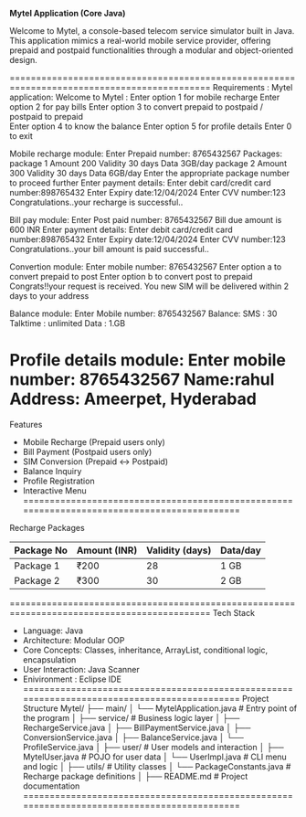 **Mytel Application (Core Java)**

  Welcome to Mytel, a console-based telecom service simulator built in Java. This application mimics a real-world mobile service provider, offering prepaid and postpaid functionalities through a modular and object-oriented design.

============================================================================================
Requirements :
          Mytel application: 
  Welcome to Mytel  : 
  Enter option 1 for mobile recharge 
  Enter option 2 for pay bills 
  Enter option 3 to convert prepaid to postpaid / postpaid to prepaid  
  Enter option 4 to know the balance 
  Enter option 5 for profile details 
  Enter 0 to exit  
  
Mobile recharge module: 
  Enter Prepaid number: 8765432567 
  Packages: 
    package 1 
    Amount   200 
    Validity 30 days 
    Data 3GB/day 
  package 2 
    Amount   300 
    Validity 30 days 
    Data 6GB/day 
Enter the appropriate package number to proceed further 
  Enter payment details: 
  Enter debit card/credit card number:898765432 
  Enter Expiry date:12/04/2024 
  Enter CVV number:123 
  Congratulations..your recharge is successful.. 

  Bill pay module: 
    Enter Post paid number: 8765432567 
    Bill due amount is  600 INR 
    Enter payment details: 
    Enter debit card/credit card number:898765432 
    Enter Expiry date:12/04/2024 
    Enter CVV number:123 
  Congratulations..your bill amount is paid successful.. 

  Convertion module: 
    Enter mobile number: 8765432567 
    Enter  option a to convert prepaid to post 
    Enter option b to convert post to prepaid 
    Congrats!!your request is received. You new SIM will be delivered within 2 days to your address 
 
  Balance module: 
    Enter Mobile number: 8765432567 
    Balance: 
    SMS : 30 
    Talktime : unlimited 
    Data  :  1.GB 

  Profile details module: 
    Enter mobile number: 8765432567 
    Name:rahul 
    Address: Ameerpet, Hyderabad
============================================================================================
Features
  - Mobile Recharge (Prepaid users only)
  - Bill Payment (Postpaid users only)
  - SIM Conversion (Prepaid ↔ Postpaid)
  - Balance Inquiry
  - Profile Registration
  - Interactive Menu
============================================================================================

Recharge Packages

| Package No | Amount (INR) | Validity (days) | Data/day |
|------------|--------------|------------------|----------|
| Package 1  | ₹200         | 28               | 1 GB     |
| Package 2  | ₹300         | 30               | 2 GB     |

============================================================================================
 Tech Stack
  - Language: Java
  - Architecture: Modular OOP
  - Core Concepts: Classes, inheritance, ArrayList, conditional logic, encapsulation
  - User Interaction: Java Scanner
  - Enivironment : Eclipse IDE
============================================================================================
Project Structure
Mytel/
├── main/
│   └── MytelApplication.java         # Entry point of the program
│
├── service/                          # Business logic layer
│   ├── RechargeService.java
│   ├── BillPaymentService.java
│   ├── ConversionService.java
│   ├── BalanceService.java
│   └── ProfileService.java
│
├── user/                             # User models and interaction
│   ├── MytelUser.java                # POJO for user data
│   └── UserImpl.java                 # CLI menu and logic
│
├── utils/                            # Utility classes
│   └── PackageConstants.java         # Recharge package definitions
│
├── README.md                         # Project documentation
============================================================================================
